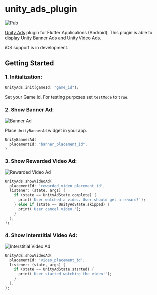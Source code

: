 # unity_ads_plugin

[![Pub](https://img.shields.io/pub/v/unity_ads_plugin.svg)](https://pub.dev/packages/unity_ads_plugin)

[Unity Ads](https://unity.com/solutions/unity-ads) plugin for Flutter Applications (Android).  This plugin is able to display Unity Banner Ads and Unity Video Ads.

iOS support is in development.

## Getting Started

### 1. Initialization:

```dart
UnityAds.init(gameId: "game_id");
```
Set your Game id.
For testing purposes set `testMode` to `true`.


### 2. Show Banner Ad:

![Banner Ad](https://github.com/pavzay/flutter_unity_ads/raw/master/example/images/banner.gif "Banner Ad")


Place `UnityBannerAd` widget in your app.


```dart
UnityBannerAd(
  placementId: "banner_placement_id",
)
```

### 3. Show Rewarded Video Ad:

![Rewarded Video Ad](https://github.com/pavzay/flutter_unity_ads/raw/master/example/images/rewarded.gif "Rewarded Video Ad")


```dart
UnityAds.showVideoAd(
  placementId: 'rewarded_video_placement_id',
  listener: (state, args) {
    if (state == UnityAdState.complete) {
      print('User watched a video. User should get a reward!');
    } else if (state == UnityAdState.skipped) {
      print('User cancel video.');
    }
  },
);
```

### 4. Show Interstitial Video Ad:

![Interstitial Video Ad](https://github.com/pavzay/flutter_unity_ads/raw/master/example/images/interstitial.gif "Interstitial Video Ad")


```dart
UnityAds.showVideoAd(
  placementId: 'video_placement_id',
  listener: (state, args) {
    if (state == UnityAdState.started) {
      print('User started watching the video!');
    }
  },
);
```
